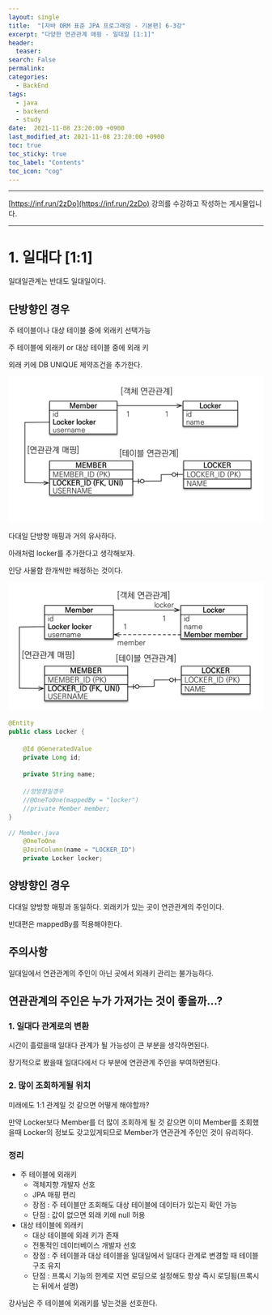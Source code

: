 ```yaml
---
layout: single
title:  "[자바 ORM 표준 JPA 프로그래밍 - 기본편] 6-3강"
excerpt: "다양한 연관관계 매핑 - 일대일 [1:1]"
header:
  teaser: 
search: False
permalink:
categories: 
  - BackEnd
tags:
  - java
  - backend
  - study
date:  2021-11-08 23:20:00 +0900
last_modified_at: 2021-11-08 23:20:00 +0900
toc: true
toc_sticky: true
toc_label: "Contents"
toc_icon: "cog"
---
```

---

[https://inf.run/2zDo](https://inf.run/2zDo) 강의를 수강하고 작성하는 게시물입니다.

---

# 1. 일대다 [1:1]

일대일관계는 반대도 일대일이다.

## 단방향인 경우

주 테이블이나 대상 테이블 중에 외래키 선택가능

주 테이블에 외래키 or 대상 테이블 중에 외래 키

외래 키에 DB UNIQUE 제약조건을 추가한다.

![One to One](/assets/images/posts/BackEnd/JPA/06/06_03_1_One_To_One.png)

다대일 단방향 매핑과 거의 유사하다.
 
아래처럼 locker를 추가한다고 생각해보자.

인당 사물함 한개씩만 배정하는 것이다.

![Mapping Locker](/assets/images/posts/BackEnd/JPA/06/06_03_2_Locker.png)

```java
@Entity
public class Locker {

    @Id @GeneratedValue
    private Long id;

    private String name;

    //양방향일경우
    //@OneToOne(mappedBy = "locker")
    //private Member member;
}
```

```java
// Member.java
    @OneToOne
    @JoinColumn(name = "LOCKER_ID")
    private Locker locker;
```

## 양방향인 경우

다대일 양방향 매핑과 동일하다. 외래키가 있는 곳이 연관관계의 주인이다.

반대편은 mappedBy를 적용해야한다.

## 주의사항

일대일에서 연관관계의 주인이 아닌 곳에서 외래키 관리는 불가능하다.

## 연관관계의 주인은 누가 가져가는 것이 좋을까...? 

### 1. 일대다 관계로의 변환

시간이 흘렀을때 일대다 관계가 될 가능성이 큰 부분을 생각하면된다.

장기적으로 봤을때 일대다에서 다 부분에 연관관계 주인을 부여하면된다.

### 2. 많이 조회하게될 위치

미래에도 1:1 관계일 것 같으면 어떻게 해야할까?

만약 Locker보다 Member를 더 많이 조회하게 될 것 같으면 이미 Member를 조회했을때 Locker의 정보도 갖고있게되므로 Member가 연관관계 주인인 것이 유리하다.

### 정리

- 주 테이블에 외래키
  - 객체지향 개발자 선호
  - JPA 매핑 편리
  - 장점 : 주 테이블만 조회해도 대상 테이블에 데이터가 있는지 확인 가능
  - 단점 : 값이 없으면 외래 키에 null 허용
-  대상 테이블에 외래키
   - 대상 테이블에 외래 키가 존재
   - 전통적인 데이터베이스 개발자 선호
   - 장점 : 주 테이블과 대상 테이블을 일대일에서 일대다 관계로 변경할 때 테이블 구조 유지 
   - 단점 : 프록시 기능의 한계로 지연 로딩으로 설정해도 항상 즉시 로딩됨(프록시는 뒤에서 설명)

강사님은 주 테이블에 외래키를 넣는것을 선호한다.